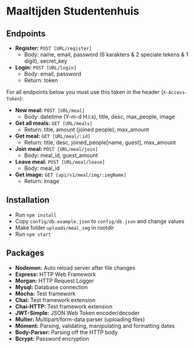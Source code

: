 # Maaltijden Studentenhuis
## Endpoints

- **Register:** `POST [URL/register]`
    - Body: name, email, password (6 karakters & 2 speciale tekens & 1 digit), secret_key
- **Login:** `POST [URL/login]` 
    - Body: email, password
    - Return: token

For all endpoints below you must use this token in the header (`X-Access-Token`):

- **New meal:** `POST [URL/meal]`
    - Body: datetime (Y-m-d H:i:s), title, desc, max_people, image
- **Get all meals:** `GET [URL/meals]`
    - Return: title, amount (joined people), max_amount
- **Get meal:** `GET [URL/meal/:id]`
    - Return: title, desc, joined_people[name, guest], max_amount
- **Join meal:** `POST [URL/meal/join]` 
    - Body: meal_id, guest_amount
- **Leave meal:** `POST [URL/meal/leave]`
    - Body: meal_id
- **Get image:** `GET [api/v1/meal/img/:imgName]`
    - Return: image

## Installation

- Run `npm install`
- Copy `config/db.example.json` to `config/db.json` and change values
- Make folder `uploads/meal_img` in rootdir
- Run `npm start`

## Packages

- **Nodemon:** Auto reload server after file changes
- **Express:** HTTP Web Framework
- **Morgan:** HTTP Request Logger
- **Mysql:** Database connection
- **Mocha:** Test framework
- **Chai:** Test framework extension
- **Chai-HTTP:** Test framework extension
- **JWT-Simple:** JSON Web Token encoder/decoder
- **Multer:** Multipart/form-data parser (uploading files)
- **Moment:** Parsing, validating, manipulating and formatting dates
- **Body-Parser:** Parsing off the HTTP body
- **Bcrypt:** Password encryption
